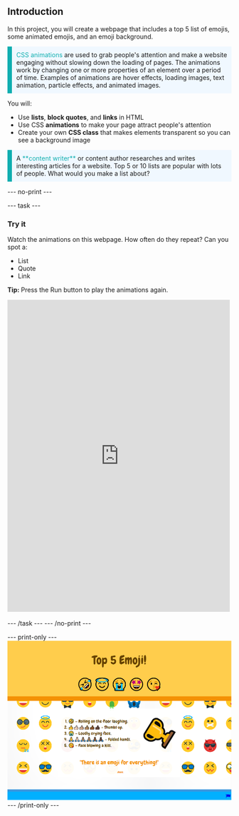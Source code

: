 ## Introduction

In this project, you will create a webpage that includes a top 5 list of emojis, some animated emojis, and an emoji background.

<p style="border-left: solid; border-width:10px; border-color: #0faeb0; background-color: aliceblue; padding: 10px;">
<span style="color: #0faeb0">CSS animations</span> are used to grab people's attention and make a website engaging without slowing down the loading of pages. The animations work by changing one or more properties of an element over a period of time. Examples of animations are hover effects, loading images, text animation, particle effects, and animated images.
</p>

You will:

- Use **lists**, **block quotes**, and **links** in HTML
- Use CSS **animations** to make your page attract people's attention
- Create your own **CSS class** that makes elements transparent so you can see a background image

<p style="border-left: solid; border-width:10px; border-color: #0faeb0; background-color: aliceblue; padding: 10px;">
A <span style="color: #0faeb0">**content writer**</span> or content author researches and writes interesting articles for a website. Top 5 or 10 lists are popular with lots of people. What would you make a list about?
</p>

\--- no-print ---

\--- task ---

### Try it

<div style="display: flex; flex-wrap: wrap">
<div style="flex-basis: 175px; flex-grow: 1">  
Watch the animations on this webpage. How often do they repeat? Can you spot a:

- List
- Quote
- Link

**Tip:** Press the Run button to play the animations again.

<iframe src="https://editor.raspberrypi.org/en/embed/viewer/top-5-emoji-list-complete" width="500" height="700" frameborder="0" marginwidth="0" marginheight="0" allowfullscreen> </iframe>
</div>
</div>

\--- /task ---
\--- /no-print ---

\--- print-only ---
![Completed project](images/solution.PNG)
\--- /print-only ---
